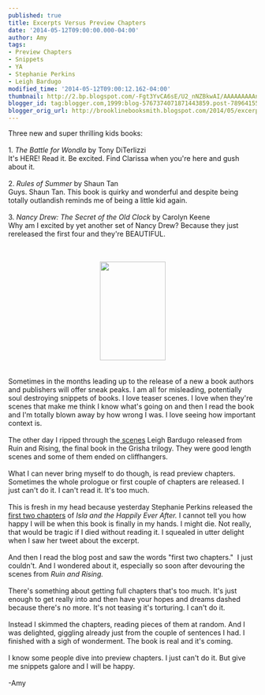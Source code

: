 ```yaml
---
published: true
title: Excerpts Versus Preview Chapters
date: '2014-05-12T09:00:00.000-04:00'
author: Amy
tags:
- Preview Chapters
- Snippets
- YA
- Stephanie Perkins
- Leigh Bardugo
modified_time: '2014-05-12T09:00:12.162-04:00'
thumbnail: http://2.bp.blogspot.com/-Fgt3YvCA6sE/U2_nNZBkwAI/AAAAAAAAAno/pX5Heiiupjo/s72-c/tumblr_mw2ifvQsrL1rhcw6to1_400.jpg
blogger_id: tag:blogger.com,1999:blog-5767374071871443859.post-7896415590010903035
blogger_orig_url: http://brooklinebooksmith.blogspot.com/2014/05/excerpts-versus-preview-chapters.html
---
```


Three new and super thrilling kids books:<br /><br />1. <i>The Battle for Wondla</i> by Tony DiTerlizzi<br />It's HERE! Read it. Be excited. Find Clarissa when you're here and gush about it.<br /><br />2. <i>Rules of Summer</i> by Shaun Tan<br />Guys. Shaun Tan. This book is quirky and wonderful and despite being totally outlandish reminds me of being a little kid again.<br /><br />3. <i>Nancy Drew: The Secret of the Old Clock</i> by Carolyn Keene<br />Why am I excited by yet another set of Nancy Drew? Because they just rereleased the first four and they're BEAUTIFUL. <br /><br /><br /><div class="separator" style="clear: both; text-align: center;"><a href="http://2.bp.blogspot.com/-Fgt3YvCA6sE/U2_nNZBkwAI/AAAAAAAAAno/pX5Heiiupjo/s1600/tumblr_mw2ifvQsrL1rhcw6to1_400.jpg" imageanchor="1" style="margin-left: 1em; margin-right: 1em;"><img border="0" src="http://2.bp.blogspot.com/-Fgt3YvCA6sE/U2_nNZBkwAI/AAAAAAAAAno/pX5Heiiupjo/s1600/tumblr_mw2ifvQsrL1rhcw6to1_400.jpg" height="200" width="133" /></a></div><div class="separator" style="clear: both; text-align: center;"><br /></div><div class="separator" style="clear: both; text-align: center;"><br /></div>Sometimes in the months leading up to the release of a new a book authors and publishers will offer sneak peaks. I am all for misleading, potentially soul destroying snippets of books. I love teaser scenes. I love when they're scenes that make me think I know what's going on and then I read the book and I'm totally blown away by how wrong I was. I love seeing how important context is.<br /><br />The other day I ripped through the<a href="http://grishatrilogy.com/"> scenes</a> Leigh Bardugo released from Ruin and Rising, the final book in the Grisha trilogy. They were good length scenes and some of them ended on cliffhangers.<br /><br />What I can never bring myself to do though, is read preview chapters. Sometimes the whole prologue or first couple of chapters are released. I just can't do it. I can't read it. It's too much.<br /><br />This is fresh in my head because yesterday Stephanie Perkins released the <a href="http://www.mtv.com/news/1822614/exclusive-read-the-first-two-chapters-of-isla-and-the-happily-ever-after/">first two chapters</a> of <i>Isla and the Happily Ever After. </i>I cannot tell you how happy I will be when this book is finally in my hands. I might die. Not really, that would be tragic if I died without reading it. I squealed in utter delight when I saw her tweet about the excerpt. <br /><br />And then I read the blog post and saw the words "first two chapters."&nbsp; I just couldn't. And I wondered about it, especially so soon after devouring the scenes from <i>Ruin and Rising.</i><br /><br />There's something about getting full chapters that's too much. It's just enough to get really into and then have your hopes and dreams dashed because there's no more. It's not teasing it's torturing. I can't do it. <br /><br />Instead I skimmed the chapters, reading pieces of them at random. And I was delighted, giggling already just from the couple of sentences I had. I finished with a sigh of wonderment. The book is real and it's coming. <br /><br />I know some people dive into preview chapters. I just can't do it. But give me snippets galore and I will be happy. <br /><br />-Amy<br /><br /><br />